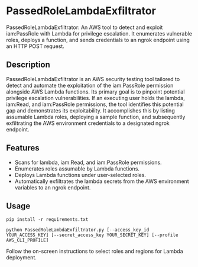# PassedRoleLambdaExfiltrator
 PassedRoleLambdaExfiltrator: An AWS tool to detect and exploit iam:PassRole with Lambda for privilege escalation. It enumerates vulnerable roles, deploys a function, and sends credentials to an ngrok endpoint using an HTTP POST request.

## Description
PassedRoleLambdaExfiltrator is an AWS security testing tool tailored to detect and automate the exploitation of the iam:PassRole permission alongside AWS Lambda functions. Its primary goal is to pinpoint potential privilege escalation vulnerabilities. If an executing user holds the lambda, iam:Read, and iam:PassRole permissions, the tool identifies this potential gap and demonstrates its exploitability. It accomplishes this by listing assumable Lambda roles, deploying a sample function, and subsequently exfiltrating the AWS environment credentials to a designated ngrok endpoint.


## Features
* Scans for lambda, iam:Read, and iam:PassRole permissions.
* Enumerates roles assumable by Lambda functions.
* Deploys Lambda functions under user-selected roles.
* Automatically exfiltrates the lambda secrets from the AWS environment variables to an ngrok endpoint.

## Usage
```
pip install -r requirements.txt
```
```
python PassedRoleLambdaExfiltrator.py [--access_key_id YOUR_ACCESS_KEY] [--secret_access_key YOUR_SECRET_KEY] [--profile AWS_CLI_PROFILE]
```
Follow the on-screen instructions to select roles and regions for Lambda deployment.
